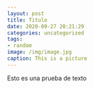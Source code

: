```yaml
---
layout: post
title: Titulo
date: 2020-09-27 20:21:29
categories: uncategorized
tags:
- random
image: /img/image.jpg
caption: This is a picture
---
```

Esto es una prueba de texto
